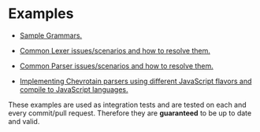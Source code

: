 # Examples

- [Sample Grammars.](https://github.com/chevrotain/chevrotain/blob/master/examples/grammars)

- [Common Lexer issues/scenarios and how to resolve them.](https://github.com/chevrotain/chevrotain/blob/master/examples/lexer)

- [Common Parser issues/scenarios and how to resolve them.](https://github.com/chevrotain/chevrotain/blob/master/examples/parser)

- [Implementing Chevrotain parsers using different JavaScript flavors and compile to JavaScript languages.](https://github.com/chevrotain/chevrotain/blob/master/examples/implementation_languages)

These examples are used as integration tests and are tested on each and every commit/pull request.
Therefore they are **guaranteed** to be up to date and valid.
